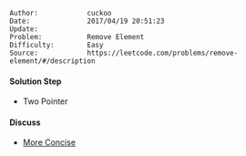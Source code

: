 
    Author:            cuckoo
    Date:              2017/04/19 20:51:23
    Update:            
    Problem:           Remove Element
    Difficulty:        Easy
    Source:            https://leetcode.com/problems/remove-element/#/description

#### Solution Step
 - Two Pointer

#### Discuss
 - [More Concise](https://discuss.leetcode.com/topic/1228/my-solution-for-your-reference)
